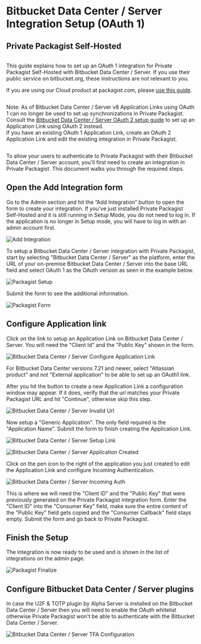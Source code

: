 # Bitbucket Data Center / Server Integration Setup (OAuth 1)
## Private Packagist Self-Hosted

<div class="row column">
    <div class="callout success">
        <p>
            This guide explains how to set up an OAuth 1 integration for Private Packagist Self-Hosted with Bitbucket Data Center / Server.
            If you use their public service on bitbucket.org, these instructions are not relevant to you. 
        </p>
        <p>If you are using our Cloud product at packagist.com, please <a href="/docs/cloud/bitbucket-server-oauth1-integration-setup.md">use this guide</a>.</p>
    </div>
</div>

<div class="row column">
    <div class="callout warning">
        <p>
            Note: As of Bitbucket Data Center / Server v8 Application Links using OAuth 1 can no longer be used to set up synchronizations in Private Packagist.
            Consult the <a href="/docs/self-hosted/bitbucket-server-integration-setup.md">Bitbucket Data Center / Server OAuth 2 setup guide</a> to set up an Application Link using OAuth 2 instead.
            <br>
            If you have an existing OAuth 1 Application Link, create an OAuth 2 Application Link and edit the existing integration in Private Packagist.
        </p>
    </div>
</div>

To allow your users to authenticate to Private Packagist with their Bitbucket Data Center / Server account, you'll
first need to create an integration in Private Packagist. This document walks you through the required steps.

## Open the Add Integration form
Go to the Admin section and hit the “Add Integration“ button to open the form to create your integration. If you've just
installed Private Packagist Self-Hosted and it is still running in Setup Mode, you do not need to log in. If the application
is no longer in Setup mode, you will have to log in with an admin account first.

![Add Integration](/Resources/public/img/docs/self-hosted/08-integration-create.png)

To setup a Bitbucket Data Center / Server integration with Private Packagist, start by selecting "Bitbucket Data Center / Server"
as the platform, enter the URL of your on-premise Bitbucket Data Center / Server into the base URL field and select OAuth 1 as the OAuth version as seen in the example below.

![Packagist Setup](/Resources/public/img/docs/integration-setup/self-hosted/bitbucket-server-oauth1-01-packagist-setup.png)

Submit the form to see the additional information.

![Packagist Form](/Resources/public/img/docs/integration-setup/self-hosted/bitbucket-server-oauth1-02-packagist-form.png)

## Configure Application link
Click on the link to setup an Application Link on Bitbucket Data Center / Server. You will need the "Client Id" and the "Public Key" shown in the form.

![Bitbucket Data Center / Server Configure Application Link](/Resources/public/img/docs/integration-setup/bitbucket-server-oauth1-03-bitbucket-configure-application-link.png)

For Bitbucket Data Center versions 7.21 and newer, select "Atlassian product" and not "External application" to be able to set up an OAuth1 link.

After you hit the button to create a new Application Link a configuration window may appear. If it does, verify that the url matches your Private Packagist URL and hit "Continue", otherwise skip this step.

![Bitbucket Data Center / Server Invalid Url](/Resources/public/img/docs/integration-setup/bitbucket-server-oauth1-04-bitbucket-invalid-url.png)

Now setup a "Generic Application". The only field required is the "Application Name". Submit the form to finish creating the Application Link.

![Bitbucket Data Center / Server Setup Link](/Resources/public/img/docs/integration-setup/bitbucket-server-oauth1-05-bitbucket-setup-link.png)

![Bitbucket Data Center / Server Application Created](/Resources/public/img/docs/integration-setup/bitbucket-server-oauth1-06-bitbucket-application-created.png)

Click on the pen icon to the right of the application you just created to edit the Application Link and configure Incoming Authentication.

![Bitbucket Data Center / Server Incoming Auth](/Resources/public/img/docs/integration-setup/bitbucket-server-oauth1-07-bitbucket-incoming-auth.png)

This is where we will need the "Client ID" and the "Public Key" that were previously generated on the Private Packagist integration form.
Enter the "Client ID" into the "Consumer Key" field, make sure the entire content of the "Public Key" field gets copied and the "Consumer Callback" field stays empty.
Submit the form and go back to Private Packagist.

## Finish the Setup
The integration is now ready to be used and is shown in the list of integrations on the admin page.

![Packagist Finalize](/Resources/public/img/docs/integration-setup/self-hosted/bitbucket-server-oauth1-08-integrations-overview.png)

## Configure Bitbucket Data Center / Server plugins

In case the U2F & TOTP plugin by Alpha Server is installed on the Bitbucket Data Center / Server then you will need to enable the OAuth whitelist
otherwise Private Packagist won't be able to authenticate with the Bitbucket Data Center / Server.

![Bitbucket Data Center / Server TFA Configuration](/Resources/public/img/docs/integration-setup/bitbucket-server-09-tfa.png)
